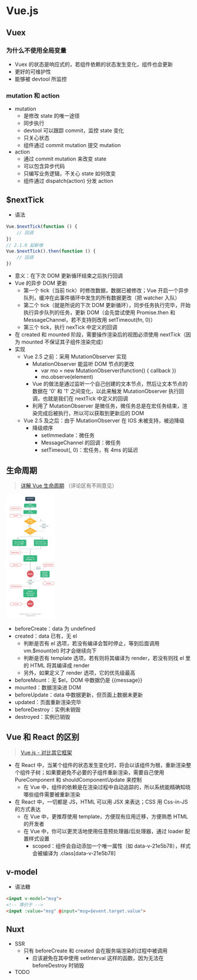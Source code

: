 # Vue.js

## Vuex

### 为什么不使用全局变量

- Vuex 的状态是响应式的，若组件依赖的状态发生变化，组件也会更新
- 更好的可维护性
- 能够被 devtool 所监控

### mutation 和 action

- mutation
  - 是修改 state 的唯一途径
  - 同步执行
  - devtool 可以跟踪 commit，监控 state 变化
  - 只关心状态
  - 组件通过 commit mutation 提交 mutation
- action
  - 通过 commit mutation 来改变 state
  - 可以包含异步代码
  - 只编写业务逻辑，不关心 state 如何改变
  - 组件通过 dispatch(action) 分发 action

## $nextTick

- 语法

```js
Vue.$nextTick(function () {
    // 回调
})
// 2.1.0 起新增
Vue.$nextTick().then(function () {
    // 回调
})
```

- 意义：在下次 DOM 更新循环结束之后执行回调
- Vue 的异步 DOM 更新
  - 第一个 tick（当前 tick）时修改数据，数据已被修改；Vue 开启一个异步队列，缓冲在此事件循环中发生的所有数据更改（把 watcher 入队）
  - 第二个 tick（就是所说的下次 DOM 更新循环），同步任务执行完毕，开始执行异步队列的任务，更新 DOM（会先尝试使用 Promise.then 和 MessageChannel，若不支持则改用 setTimeout(fn, 0)）
  - 第三个 tick，执行 nexTick 中定义的回调
- 在 created 和 mounted 阶段，需要操作渲染后的视图必须使用 nextTick（因为 mounted 不保证其子组件渲染完成）
- 实现
  - Vue 2.5 之前：采用 MutationObserver 实现
    - MutationObserver 能监听 DOM 节点的更改
      - var mo = new MutationObserver(function() { callback })
      - mo.observe(element)
    - Vue 的做法是通过监听一个自己创建的文本节点，然后让文本节点的数据在 '0' 和 '1' 之间变化，以此来触发 MutationObserver 执行回调，也就是我们在 nextTick 中定义的回调
    - 利用了 MutationObserver 是微任务，微任务总是在宏任务结束，渲染完成后被执行，所以可以获取到更新后的 DOM
  - Vue 2.5 及之后：由于 MutationObserver 在 IOS 未被支持，被迫降级
    - 降级顺序
      - setImmediate：微任务
      - MessageChannel 的回调：微任务
      - setTimeout(, 0)：宏任务，有 4ms 的延迟

## 生命周期

> [详解 Vue 生命周期](https://segmentfault.com/a/1190000011381906) （评论区有不同意见）

<img src="./imgs/lifecycle.png" style="zoom: 33%;" />

- beforeCreate：data 为 undefined
- created：data 已有，无 el
  - 判断是否有 el 选项，若没有编译会暂时停止，等到后面调用 vm.$mount(el) 时才会继续向下
  - 判断是否有 template 选项，若有则将其编译为 render，若没有则找 el 里的 HTML 将其编译成 render
  - 另外，如果定义了 render 选项，它的优先级最高
- beforeMount：无 $el，DOM 中数据仍是 {{message}}
- mounted：数据渲染进 DOM
- beforeUpdate：data 中数据更新，但页面上数据未更新
- updated：页面重新渲染完毕
- beforeDestroy：实例未销毁
- destroyed：实例已销毁

## Vue 和 React 的区别

> [Vue.js - 对比其它框架](https://cn.vuejs.org/v2/guide/comparison.html)

- 在 React 中，当某个组件的状态发生变化时，将会以该组件为根，重新渲染整个组件子树；如果要避免不必要的子组件重新渲染，需要自己使用 PureComponent 和 shouldComponentUpdate 来控制
  - 在 Vue 中，组件的依赖是在渲染过程中自动追踪的，所以系统能精确知晓哪些组件需要被重新渲染
- 在 React 中，一切都是 JS，HTML 可以用 JSX 来表达；CSS 用 Css-in-JS 的方式表达
  - 在 Vue 中，更推荐使用 template，方便现有应用迁移，方便熟悉 HTML 的开发者
  - 在 Vue 中，你可以更灵活地使用任意预处理器/后处理器，通过 loader 配置样式设置
    - scoped：组件会自动添加一个唯一属性（如 data-v-21e5b78），样式会被编译为 .class[data-v-21e5b78]

## v-model

- 语法糖

```html
<input v-model="msg">
<!-- 等价于 -->
<input :value="msg" @input="msg=$event.target.value">
```

## Nuxt

- SSR
  - 只有 beforeCreate 和 created 会在服务端渲染的过程中被调用
    - 应该避免在其中使用 setInterval 这样的函数，因为无法在 beforeDestroy 时销毁
- TODO

